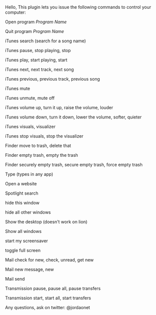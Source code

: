 Hello, This plugin lets you issue the following commands to control your computer:

Open program *Program Name*

Quit program *Program Name*

iTunes search  (search for a song name)

iTunes pause, stop playing, stop

iTunes play, start playing, start

iTunes next, next track, next song

iTunes previous, previous track, previous song

iTunes mute

iTunes unmute, mute off

iTunes volume up, turn it up, raise the volume, louder

iTunes volume down, turn it down, lower the volume, softer, quieter

iTunes visuals, visualizer

iTunes stop visuals, stop the visualizer

Finder move to trash, delete that

Finder empty trash, empty the trash

Finder securely empty trash, secure empty trash, force empty trash

Type (types in any app)

Open a website

Spotlight search

hide this window

hide all other windows

Show the desktop (doesn't work on lion)

Show all windows

start my screensaver

toggle full screen

Mail check for new, check, unread, get new

Mail new message, new

Mail send

Transmission pause, pause all, pause transfers

Transmission start, start all, start transfers


Any questions, ask on twitter: @jordaonet
